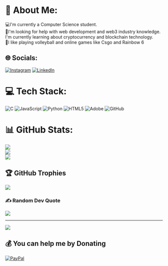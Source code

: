 # 💫 About Me:
💻I'm currently a Computer Science student.<br>👺I'm looking for help with web development and web3 industry knowledge.<br>I'm currently learning about cryptocurrency and blockchain technology.<br>🏐I like playing volleyball and online games like Csgo and Rainbow 6


## 🌐 Socials:
[![Instagram](https://img.shields.io/badge/Instagram-%23E4405F.svg?logo=Instagram&logoColor=white)](https://instagram.com/Cyh_n03) [![LinkedIn](https://img.shields.io/badge/LinkedIn-%230077B5.svg?logo=linkedin&logoColor=white)](www.linkedin.com/in/neo-chan-01a40b256) 

# 💻 Tech Stack:
![C](https://img.shields.io/badge/c-%2300599C.svg?style=for-the-badge&logo=c&logoColor=white) ![JavaScript](https://img.shields.io/badge/javascript-%23323330.svg?style=for-the-badge&logo=javascript&logoColor=%23F7DF1E) ![Python](https://img.shields.io/badge/python-3670A0?style=for-the-badge&logo=python&logoColor=ffdd54) ![HTML5](https://img.shields.io/badge/html5-%23E34F26.svg?style=for-the-badge&logo=html5&logoColor=white) ![Adobe](https://img.shields.io/badge/adobe-%23FF0000.svg?style=for-the-badge&logo=adobe&logoColor=white) ![GitHub](https://img.shields.io/badge/github-%23121011.svg?style=for-the-badge&logo=github&logoColor=white)
# 📊 GitHub Stats:
![](https://github-readme-stats.vercel.app/api?username=Cyh-Neo&theme=dark&hide_border=false&include_all_commits=true&count_private=false)<br/>
![](https://github-readme-streak-stats.herokuapp.com/?user=Cyh-Neo&theme=dark&hide_border=false)<br/>
![](https://github-readme-stats.vercel.app/api/top-langs/?username=Cyh-Neo&theme=dark&hide_border=false&include_all_commits=true&count_private=false&layout=compact)

## 🏆 GitHub Trophies
![](https://github-profile-trophy.vercel.app/?username=Cyh-Neo&theme=tokyonight&no-frame=true&no-bg=false&margin-w=4)

### ✍️ Random Dev Quote
![](https://quotes-github-readme.vercel.app/api?type=horizontal&theme=dark)

---
[![](https://visitcount.itsvg.in/api?id=Cyh-Neo&icon=5&color=1)](https://visitcount.itsvg.in)

  ## 💰 You can help me by Donating
  [![PayPal](https://img.shields.io/badge/PayPal-00457C?style=for-the-badge&logo=paypal&logoColor=white)](https://paypal.me/ChanNeo795) 

  
<!-- Proudly created with GPRM ( https://gprm.itsvg.in ) -->

